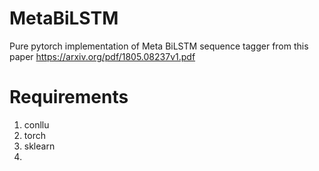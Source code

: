# MetaBiLSTM

Pure pytorch implementation of Meta BiLSTM sequence tagger from this paper https://arxiv.org/pdf/1805.08237v1.pdf

# Requirements

1. conllu
2. torch
3. sklearn
4. 
